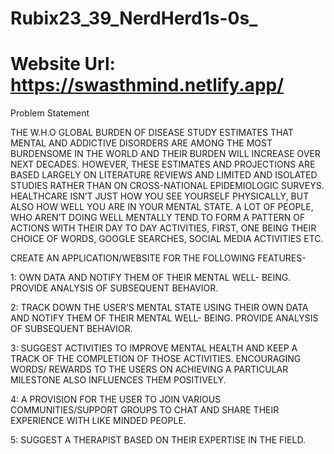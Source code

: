 # Rubix23_39_NerdHerd1s-0s_


# Website Url: https://swasthmind.netlify.app/

Problem Statement

THE W.H.O GLOBAL BURDEN OF DISEASE STUDY ESTIMATES
THAT MENTAL AND ADDICTIVE DISORDERS ARE AMONG THE
MOST BURDENSOME IN THE WORLD AND THEIR BURDEN WILL
INCREASE OVER NEXT DECADES. HOWEVER, THESE ESTIMATES
AND PROJECTIONS ARE BASED LARGELY ON LITERATURE
REVIEWS AND LIMITED AND ISOLATED STUDIES RATHER THAN
ON CROSS-NATIONAL EPIDEMIOLOGIC SURVEYS. HEALTHCARE
ISN’T JUST HOW YOU SEE YOURSELF PHYSICALLY, BUT ALSO
HOW WELL YOU ARE IN YOUR MENTAL STATE. A LOT OF
PEOPLE, WHO AREN’T DOING WELL MENTALLY TEND TO FORM
A PATTERN OF ACTIONS WITH THEIR DAY TO DAY ACTIVITIES,
FIRST, ONE BEING THEIR CHOICE OF WORDS, GOOGLE
SEARCHES, SOCIAL MEDIA ACTIVITIES ETC.

CREATE AN APPLICATION/WEBSITE FOR THE FOLLOWING FEATURES-

1: OWN DATA AND NOTIFY THEM OF THEIR MENTAL WELL-
BEING. PROVIDE ANALYSIS OF SUBSEQUENT BEHAVIOR.

2: TRACK DOWN THE USER’S MENTAL STATE USING THEIR
OWN DATA AND NOTIFY THEM OF THEIR MENTAL WELL-
BEING. PROVIDE ANALYSIS OF SUBSEQUENT BEHAVIOR.

3: SUGGEST ACTIVITIES TO IMPROVE MENTAL HEALTH AND
KEEP A TRACK OF THE COMPLETION OF THOSE ACTIVITIES.
ENCOURAGING WORDS/ REWARDS TO THE USERS ON
ACHIEVING A PARTICULAR MILESTONE ALSO INFLUENCES
THEM POSITIVELY.

4: A PROVISION FOR THE USER TO JOIN VARIOUS
COMMUNITIES/SUPPORT GROUPS TO CHAT AND SHARE
THEIR EXPERIENCE WITH LIKE MINDED PEOPLE.

5: SUGGEST A THERAPIST BASED ON THEIR EXPERTISE IN THE
FIELD.
